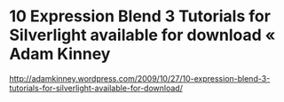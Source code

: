 <!--
id: 228231392
link: http://kevinisom.info/post/228231392/10-expression-blend-3-tutorials-for-silverlight
slug: 10-expression-blend-3-tutorials-for-silverlight
date: Sat Oct 31 2009 09:55:59 GMT+1300 (NZDT)
raw: {"blog_name":"kevinisom","id":228231392,"post_url":"http://kevinisom.info/post/228231392/10-expression-blend-3-tutorials-for-silverlight","slug":"10-expression-blend-3-tutorials-for-silverlight","type":"link","date":"2009-10-30 20:55:59 GMT","timestamp":1256936159,"state":"published","format":"html","reblog_key":"HLXNbKYy","tags":[],"short_url":"http://tmblr.co/Zw68YyDceZW","highlighted":[],"feed_item":"http://adamkinney.wordpress.com/2009/10/27/10-expression-blend-3-tutorials-for-silverlight-available-for-download/","from_feed_id":"650234","note_count":0,"title":"10 Expression Blend 3 Tutorials for Silverlight available for download «  Adam Kinney","url":"http://adamkinney.wordpress.com/2009/10/27/10-expression-blend-3-tutorials-for-silverlight-available-for-download/","description":""}
publish: 2009-10-031
tags: 
title: 10 Expression Blend 3 Tutorials for Silverlight available for download «  Adam Kinney
-->


10 Expression Blend 3 Tutorials for Silverlight available for download «  Adam Kinney
=====================================================================================

<http://adamkinney.wordpress.com/2009/10/27/10-expression-blend-3-tutorials-for-silverlight-available-for-download/>

